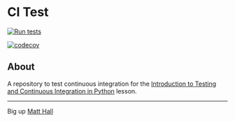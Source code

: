 # CI Test

[![Run tests](https://github.com/mhmatthall/grid/actions/workflows/pytest.yaml/badge.svg)](https://github.com/mhmatthall/grid/actions/workflows/pytest.yaml)

[![codecov](https://codecov.io/gh/mhmatthall/grid/branch/main/graph/badge.svg?token=YJBON7C1MF)](https://codecov.io/gh/mhmatthall/grid)

## About
A repository to test continuous integration for the [Introduction to Testing and Continuous Integration in Python](https://edbennett.github.io/python-testing-ci) lesson.

---

Big up [Matt Hall](https://matthall.io/)
